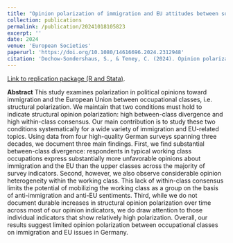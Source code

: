 ```yaml
---
title: "Opinion polarization of immigration and EU attitudes between social classes – the limiting role of working class dissensus"
collection: publications
permalink: /publication/20241018105823
excerpt: ''
date: 2024
venue: 'European Societies'
paperurl: 'https://doi.org/10.1080/14616696.2024.2312948'
citation: 'Dochow-Sondershaus, S., & Teney, C. (2024). Opinion polarization of immigration and EU attitudes between social classes – the limiting role of working class dissensus. *European Societies*, 1–32. https://doi.org/10.1080/14616696.2024.2312948'
---
```

<a href="{{https://doi.org/10.17605/OSF.IO/5D2EW}}">Link to replication package (R and Stata)</a>.

**Abstract**
This study examines polarization in political opinions toward immigration and the European Union between occupational classes, i.e. structural polarization. We maintain that two conditions must hold to indicate structural opinion polarization: high between-class divergence and high within-class consensus. Our main contribution is to study these two conditions systematically for a wide variety of immigration and EU-related topics. Using data from four high-quality German surveys spanning three decades, we document three main findings. First, we find substantial between-class divergence: respondents in typical working class occupations express substantially more unfavorable opinions about immigration and the EU than the upper classes across the majority of survey indicators. Second, however, we also observe considerable opinion heterogeneity within the working class. This lack of within-class consensus limits the potential of mobilizing the working class as a group on the basis of anti-immigration and anti-EU sentiments. Third, while we do not document durable increases in structural opinion polarization over time across most of our opinion indicators, we do draw attention to those individual indicators that show relatively high polarization. Overall, our results suggest limited opinion polarization between occupational classes on immigration and EU issues in Germany.
